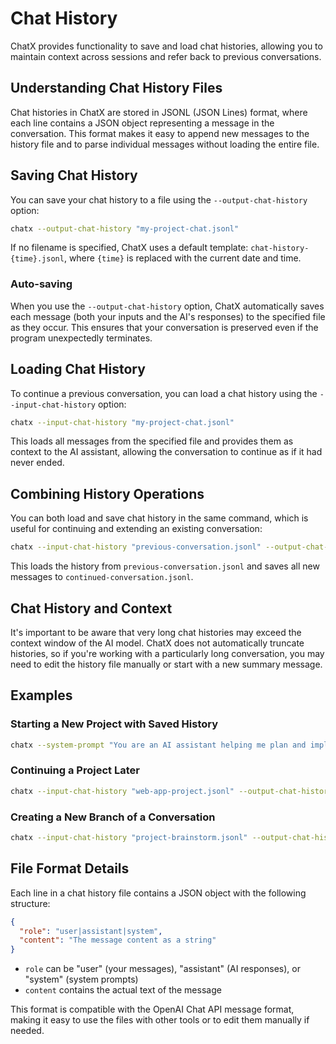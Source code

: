 # Chat History

ChatX provides functionality to save and load chat histories, allowing you to maintain context across sessions and refer back to previous conversations.

## Understanding Chat History Files

Chat histories in ChatX are stored in JSONL (JSON Lines) format, where each line contains a JSON object representing a message in the conversation. This format makes it easy to append new messages to the history file and to parse individual messages without loading the entire file.

## Saving Chat History

You can save your chat history to a file using the `--output-chat-history` option:

```bash
chatx --output-chat-history "my-project-chat.jsonl"
```

If no filename is specified, ChatX uses a default template: `chat-history-{time}.jsonl`, where `{time}` is replaced with the current date and time.

### Auto-saving

When you use the `--output-chat-history` option, ChatX automatically saves each message (both your inputs and the AI's responses) to the specified file as they occur. This ensures that your conversation is preserved even if the program unexpectedly terminates.

## Loading Chat History

To continue a previous conversation, you can load a chat history using the `--input-chat-history` option:

```bash
chatx --input-chat-history "my-project-chat.jsonl"
```

This loads all messages from the specified file and provides them as context to the AI assistant, allowing the conversation to continue as if it had never ended.

## Combining History Operations

You can both load and save chat history in the same command, which is useful for continuing and extending an existing conversation:

```bash
chatx --input-chat-history "previous-conversation.jsonl" --output-chat-history "continued-conversation.jsonl"
```

This loads the history from `previous-conversation.jsonl` and saves all new messages to `continued-conversation.jsonl`.

## Chat History and Context

It's important to be aware that very long chat histories may exceed the context window of the AI model. ChatX does not automatically truncate histories, so if you're working with a particularly long conversation, you may need to edit the history file manually or start with a new summary message.

## Examples

### Starting a New Project with Saved History

```bash
chatx --system-prompt "You are an AI assistant helping me plan and implement a web application." --output-chat-history "web-app-project.jsonl"
```

### Continuing a Project Later

```bash
chatx --input-chat-history "web-app-project.jsonl" --output-chat-history "web-app-project.jsonl"
```

### Creating a New Branch of a Conversation

```bash
chatx --input-chat-history "project-brainstorm.jsonl" --output-chat-history "project-implementation.jsonl"
```

## File Format Details

Each line in a chat history file contains a JSON object with the following structure:

```json
{
  "role": "user|assistant|system",
  "content": "The message content as a string"
}
```

- `role` can be "user" (your messages), "assistant" (AI responses), or "system" (system prompts)
- `content` contains the actual text of the message

This format is compatible with the OpenAI Chat API message format, making it easy to use the files with other tools or to edit them manually if needed.